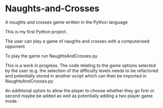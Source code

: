 # Naughts-and-Crosses
A noughts and crosses game written in the Python language

This is my first Python project.

The user can play a game of naughts and crosses with a computerised opponent. 

To play the game run NaughtsAndCrosses.py.

This is a work in progress.  The code relating to the game options selected by the user (e.g. the selection of the difficulty levels needs to be refactored
and potentially stored in another script which can then be imported in NaughtsAndCrosses.py

An additional option to allow the player to choose whether they go first or second maybe be added as well as potentially adding a two player game mode.
